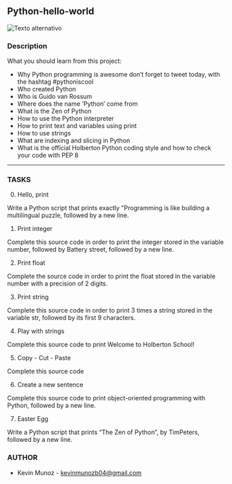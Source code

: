 ## Python-hello-world

![Texto alternativo](https://www.freecodecamp.org/news/content/images/2020/08/Article-Image-Hello-World.png)

### Description


What you should learn from this project:

- Why Python programming is awesome don’t forget to tweet today, with the hashtag #pythoniscool
- Who created Python
- Who is Guido van Rossum
- Where does the name ‘Python’ come from
- What is the Zen of Python
- How to use the Python interpreter
- How to print text and variables using print
- How to use strings
- What are indexing and slicing in Python
- What is the official Holberton Python coding style and how to check your code with PEP 8

<hr>

### TASKS

0. Hello, print

Write a Python script that prints exactly "Programming is like building a multilingual puzzle, followed by a new line.

1. Print integer

Complete this source code in order to print the integer stored in the variable number, followed by Battery street, followed by a new line.

2. Print float

Complete the source code in order to print the float stored in the variable number with a precision of 2 digits.

3. Print string

Complete this source code in order to print 3 times a string stored in the variable str, followed by its first 9 characters.

4. Play with strings

Complete this source code to print Welcome to Holberton School!

5. Copy - Cut - Paste

Complete this source code

6. Create a new sentence

Complete this source code to print object-oriented programming with Python, followed by a new line.

7. Easter Egg

Write a Python script that prints “The Zen of Python”, by TimPeters, followed by a new line.

### AUTHOR

- Kevin Munoz - kevinmunozb04@gmail.com
